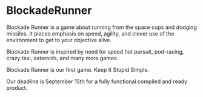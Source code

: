 # BlockadeRunner

Blockade Runner is a game about running from the space cops and dodging missiles. It places emphasis on speed, agility, and clever use of the environment to get to your objective alive. 

Blockade Runner is inspired by need for speed hot pursuit, pod-racing, crazy taxi, asteroids, and many more games. 

Blockade Runner is our first game. Keep It Stupid Simple.

Our deadline is September 15th for a fully functional compiled and ready product.
